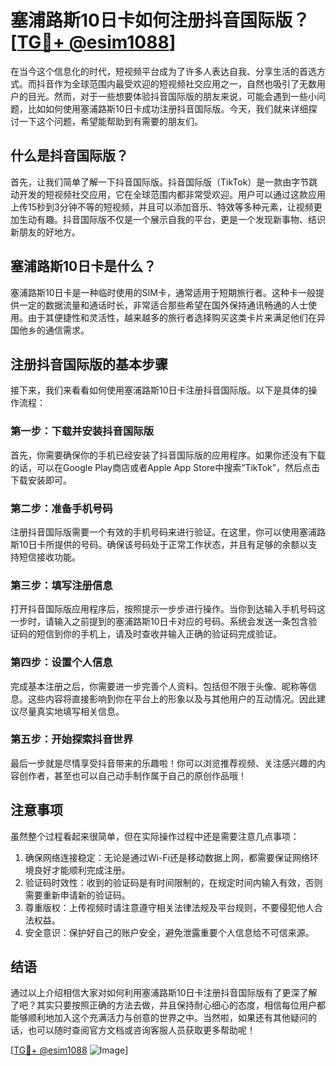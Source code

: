 # 塞浦路斯10日卡如何注册抖音国际版？[[TG💪+ @esim1088](https://t.me/s/esim1088)]

在当今这个信息化的时代，短视频平台成为了许多人表达自我、分享生活的首选方式。而抖音作为全球范围内最受欢迎的短视频社交应用之一，自然也吸引了无数用户的目光。然而，对于一些想要体验抖音国际版的朋友来说，可能会遇到一些小问题，比如如何使用塞浦路斯10日卡成功注册抖音国际版。今天，我们就来详细探讨一下这个问题，希望能帮助到有需要的朋友们。

## 什么是抖音国际版？

首先，让我们简单了解一下抖音国际版。抖音国际版（TikTok）是一款由字节跳动开发的短视频社交应用，它在全球范围内都非常受欢迎。用户可以通过这款应用上传15秒到3分钟不等的短视频，并且可以添加音乐、特效等多种元素，让视频更加生动有趣。抖音国际版不仅是一个展示自我的平台，更是一个发现新事物、结识新朋友的好地方。

## 塞浦路斯10日卡是什么？

塞浦路斯10日卡是一种临时使用的SIM卡，通常适用于短期旅行者。这种卡一般提供一定的数据流量和通话时长，非常适合那些希望在国外保持通讯畅通的人士使用。由于其便捷性和灵活性，越来越多的旅行者选择购买这类卡片来满足他们在异国他乡的通信需求。

## 注册抖音国际版的基本步骤

接下来，我们来看看如何使用塞浦路斯10日卡注册抖音国际版。以下是具体的操作流程：

### 第一步：下载并安装抖音国际版

首先，你需要确保你的手机已经安装了抖音国际版的应用程序。如果你还没有下载的话，可以在Google Play商店或者Apple App Store中搜索“TikTok”，然后点击下载安装即可。

### 第二步：准备手机号码

注册抖音国际版需要一个有效的手机号码来进行验证。在这里，你可以使用塞浦路斯10日卡所提供的号码。确保该号码处于正常工作状态，并且有足够的余额以支持短信接收功能。

### 第三步：填写注册信息

打开抖音国际版应用程序后，按照提示一步步进行操作。当你到达输入手机号码这一步时，请输入之前提到的塞浦路斯10日卡对应的号码。系统会发送一条包含验证码的短信到你的手机上，请及时查收并输入正确的验证码完成验证。

### 第四步：设置个人信息

完成基本注册之后，你需要进一步完善个人资料。包括但不限于头像、昵称等信息。这些内容将直接影响到你在平台上的形象以及与其他用户的互动情况。因此建议尽量真实地填写相关信息。

### 第五步：开始探索抖音世界

最后一步就是尽情享受抖音带来的乐趣啦！你可以浏览推荐视频、关注感兴趣的内容创作者，甚至也可以自己动手制作属于自己的原创作品哦！

## 注意事项

虽然整个过程看起来很简单，但在实际操作过程中还是需要注意几点事项：

1. 确保网络连接稳定：无论是通过Wi-Fi还是移动数据上网，都需要保证网络环境良好才能顺利完成注册。
2. 验证码时效性：收到的验证码是有时间限制的，在规定时间内输入有效，否则需要重新申请新的验证码。
3. 尊重版权：上传视频时请注意遵守相关法律法规及平台规则，不要侵犯他人合法权益。
4. 安全意识：保护好自己的账户安全，避免泄露重要个人信息给不可信来源。

## 结语

通过以上介绍相信大家对如何利用塞浦路斯10日卡注册抖音国际版有了更深了解了吧？其实只要按照正确的方法去做，并且保持耐心细心的态度，相信每位用户都能够顺利地加入这个充满活力与创意的世界之中。当然啦，如果还有其他疑问的话，也可以随时查阅官方文档或咨询客服人员获取更多帮助呢！

[[TG💪+ @esim1088](https://t.me/s/esim1088) ![Image](https://i.postimg.cc/4NQfJmqS/Snipaste-2025-05-13-00-14-12.png)]